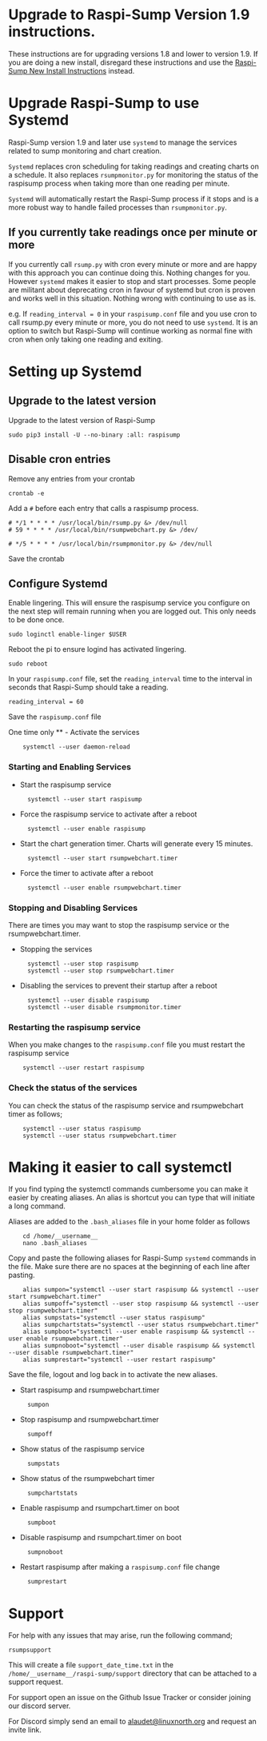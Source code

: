 # Upgrade to Raspi-Sump Version 1.9 instructions.

These instructions are for upgrading versions 1.8 and lower to version 1.9. If you are doing a new install, disregard these instructions and use the [Raspi-Sump New Install Instructions](https://github.com/alaudet/raspi-sump/blob/master/docs/install.md) instead.

# Upgrade Raspi-Sump to use Systemd

Raspi-Sump version 1.9 and later use `systemd` to manage the services related to sump monitoring and chart creation.

`Systemd` replaces cron scheduling for taking readings and creating charts on a schedule. It also replaces `rsumpmonitor.py` for monitoring the status of the raspisump process when taking more than one reading per minute.

`Systemd` will automatically restart the Raspi-Sump process if it stops and is a more robust way to handle failed processes than `rsumpmonitor.py`.

## If you currently take readings once per minute or more

If you currently call `rsump.py` with cron every minute or more and are happy with this approach you can continue doing this. Nothing changes for you. However `systemd` makes it easier to stop and start processes. Some people are militant about deprecating cron in favour of systemd but cron is proven and works well in this situation. Nothing wrong with continuing to use as is.

e.g. If `reading_interval = 0` in your `raspisump.conf` file and you use cron to call rsump.py every minute or more, you do not need to use `systemd`. It is an option to switch but Raspi-Sump will continue working as normal fine with cron when only taking one reading and exiting.

# Setting up Systemd

## Upgrade to the latest version

Upgrade to the latest version of Raspi-Sump

    sudo pip3 install -U --no-binary :all: raspisump

## Disable cron entries

Remove any entries from your crontab

    crontab -e

Add a `#` before each entry that calls a raspisump process.

    # */1 * * * * /usr/local/bin/rsump.py &> /dev/null
    # 59 * * * * /usr/local/bin/rsumpwebchart.py &> /dev/

    # */5 * * * * /usr/local/bin/rsumpmonitor.py &> /dev/null

Save the crontab

## Configure Systemd

Enable lingering. This will ensure the raspisump service you configure on the next step will remain running when you are logged out. This only needs to be done once.

    sudo loginctl enable-linger $USER

Reboot the pi to ensure logind has activated lingering.

    sudo reboot

In your `raspisump.conf` file, set the `reading_interval` time to the interval in seconds that Raspi-Sump should take a reading.

    reading_interval = 60

Save the `raspisump.conf` file

One time only \*\* - Activate the services

        systemctl --user daemon-reload

### Starting and Enabling Services

- Start the raspisump service

        systemctl --user start raspisump

- Force the raspisump service to activate after a reboot

        systemctl --user enable raspisump

- Start the chart generation timer. Charts will generate every 15 minutes.

        systemctl --user start rsumpwebchart.timer

- Force the timer to activate after a reboot

        systemctl --user enable rsumpwebchart.timer

### Stopping and Disabling Services

There are times you may want to stop the raspisump service or the rsumpwebchart.timer.

- Stopping the services

        systemctl --user stop raspisump
        systemctl --user stop rsumpwebchart.timer

- Disabling the services to prevent their startup after a reboot

        systemctl --user disable raspisump
        systemctl --user disable rsumpmonitor.timer

### Restarting the raspisump service

When you make changes to the `raspisump.conf` file you must restart the raspisump service

        systemctl --user restart raspisump

### Check the status of the services

You can check the status of the raspisump service and rsumpwebchart timer as follows;

        systemctl --user status raspisump
        systemctl --user status rsumpwebchart.timer

# Making it easier to call systemctl

If you find typing the systemctl commands cumbersome you can make it easier by creating aliases. An alias is shortcut you can type that will initiate a long command.

Aliases are added to the `.bash_aliases` file in your home folder as follows

        cd /home/__username__
        nano .bash_aliases

Copy and paste the following aliases for Raspi-Sump `systemd` commands in the file. Make sure there are no spaces at the beginning of each line after pasting.

        alias sumpon="systemctl --user start raspisump && systemctl --user start rsumpwebchart.timer"
        alias sumpoff="systemctl --user stop raspisump && systemctl --user stop rsumpwebchart.timer"
        alias sumpstats="systemctl --user status raspisump"
        alias sumpchartstats="systemctl --user status rsumpwebchart.timer"
        alias sumpboot="systemctl --user enable raspisump && systemctl --user enable rsumpwebchart.timer"
        alias sumpnoboot="systemctl --user disable raspisump && systemctl --user disable rsumpwebchart.timer"
        alias sumprestart="systemctl --user restart raspisump"

Save the file, logout and log back in to activate the new aliases.

- Start raspisump and rsumpwebchart.timer

        sumpon

- Stop raspisump and rsumpwebchart.timer

        sumpoff

- Show status of the raspisump service

        sumpstats

- Show status of the rsumpwebchart timer

        sumpchartstats

- Enable raspisump and rsumpchart.timer on boot

        sumpboot

- Disable raspisump and rsumpchart.timer on boot

        sumpnoboot

- Restart raspisump after making a `raspisump.conf` file change

        sumprestart

# Support

For help with any issues that may arise, run the following command;

    rsumpsupport

This will create a file `support_date_time.txt` in the `/home/__username__/raspi-sump/support` directory that can be attached to a support request.

For support open an issue on the Github Issue Tracker or consider joining our discord server.

For Discord simply send an email to alaudet@linuxnorth.org and request an invite link.

